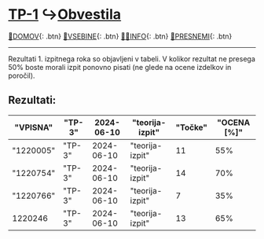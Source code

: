 # [TP-1](../index.md) ↪[Obvestila](./index.md) 

[🏡DOMOV](../index.md){: .btn}
[📝VSEBINE](../Vsebine/index.md){: .btn}
[👨‍🎓INFO](../info.md){: .btn}
[💾PRESNEMI](../Presnemi/index.md){: .btn}

---
 
Rezultati 1. izpitnega roka so objavljeni v tabeli. V kolikor rezultat ne presega 50% boste morali izpit ponovno pisati (ne glede na ocene izdelkov in poročil).

## Rezultati:

| "VPISNA" | "TP-3" | 2024-06-10 | "teorija-izpit" | "Točke" | "OCENA [%]" |
| ---- | ---- | ---- | ---- | ---- | ---- |
| "1220005" | "TP-3" | 2024-06-10 | "teorija-izpit" | 11 | 55% |
| "1220754" | "TP-3" | 2024-06-10 | "teorija-izpit" | 14 | 70% |
| "1220766" | "TP-3" | 2024-06-10 | "teorija-izpit" | 7 | 35% |
| 1220246 | "TP-3" | 2024-06-10 | "teorija-izpit" | 13 | 65% |

